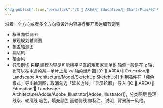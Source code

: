 ```yaml
---
{"dg-publish":true,"permalink":"/C 📔 AREA/📖 Education/📐 Chart/Plan/02 中期分析/轴测分析图/","title":"轴测分析图","noteIcon":"1","created":"2025-08-16T13:55:23.047+08:00","updated":"2024-11-05T23:48:26.403+08:00"}
---
```


沿着一个方向或者多个方向将设计内容进行展开表达细节说明
-   横纵向轴测图
-   景观规划轴测图
-   揭盖轴测图
-   拼贴风
-   插画风
-   异形剖切
**内容**
建模内容尽可能横平竖直的矩形家具单体
轴侧一般是在 z 轴，也可以在中途的某一单片上加 xy 轴的爆炸图
[[C 📔 AREA/📖 Education/🌳 Landscape Architecture/Model/SketchUp\|SketchUp]] 利用插件在「纯色模式」导出轴测图，取消勾选「延长边线」「显示轮廓」
导入 [[C 📔 AREA/📖 Education/🌳 Landscape Architecture/Adobe/Adobe_Illustrator\|Adobe_Illustrator]]，分类图层
整理线条、轮廓线
吸色，填充颜色
画轴侧线
做标注、说明、背景统一风格。
